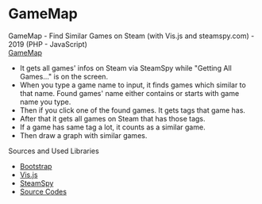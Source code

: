 # GameMap
GameMap - Find Similar Games on Steam (with Vis.js and steamspy.com) - 2019 (PHP - JavaScript)<br>
<a href="https://gamemap.onursert.org/">GameMap</a>

<ul>
  <li>It gets all games' infos on Steam via SteamSpy while "Getting All Games..." is on the screen.</li>
  <li>When you type a game name to input, it finds games which similar to that name. Found games' name either contains or starts with game name you type.</li>
  <li>Then if you click one of the found games. It gets tags that game has.</li>
  <li>After that it gets all games on Steam that has those tags.</li>
  <li>If a game has same tag a lot, it counts as a similar game.</li>
  <li>Then draw a graph with similar games.</li>
</ul>

<p>Sources and Used Libraries</p>
<ul>
  <li><a href="https://getbootstrap.com/">Bootstrap</a></li>
  <li><a href="https://github.com/visjs/vis-network">Vis.js</a></li>
  <li><a href="https://steamspy.com/">SteamSpy</a></li>
  <li><a href="https://github.com/onursert/GameMap">Source Codes</a></li>
</ul>
